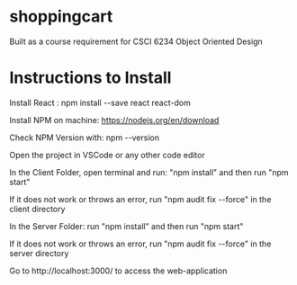 # shoppingcart
Built as a course requirement for CSCI 6234 Object Oriented Design

# Instructions to Install

Install React : npm install --save react react-dom

Install NPM on machine: https://nodejs.org/en/download

Check NPM Version with: npm --version

Open the project in VSCode or any other code editor

In the Client Folder, open terminal and run: "npm install" and then run "npm start"

If it does not work or throws an error, run "npm audit fix --force" in the client directory

In the Server Folder: run "npm install" and then run "npm start"

If it does not work or throws an error, run "npm audit fix --force" in the server directory

Go to http://localhost:3000/ to access the web-application
